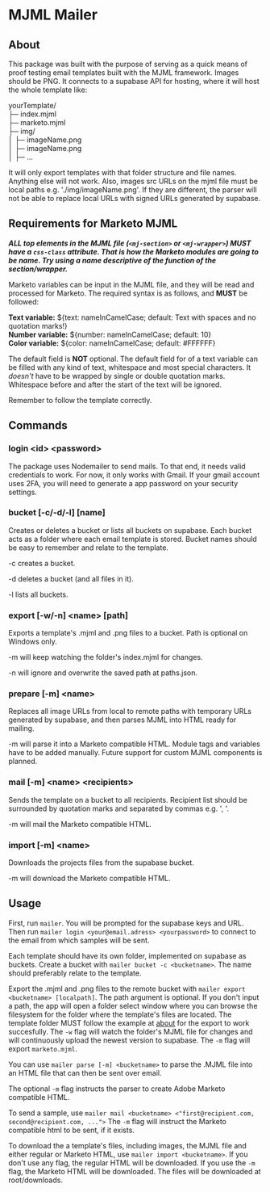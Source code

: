 # MJML Mailer

## About

This package was built with the purpose of serving as a quick means of proof testing email templates built with the MJML framework. Images should be PNG. It connects to a supabase API for hosting, where it will host the whole template like:

yourTemplate/\
├─ index.mjml\
├─ marketo.mjml\
├─ img/\
│ ├─ imageName.png\
│ ├─ imageName.png\
│ ├─ ...

It will only export templates with that folder structure and file names. Anything else will not work. Also, images src URLs on the mjml file must be local paths e.g. './img/imageName.png'. If they are different, the parser will not be able to replace local URLs with signed URLs generated by supabase.

## Requirements for Marketo MJML

 ***ALL top elements in the MJML file (`<mj-section>` or `<mj-wrapper>`) MUST have a `css-class` attribute. That is how the Marketo modules are going to be name. Try using a name descriptive of the function of the section/wrapper.***

Marketo variables can be input in the MJML file, and they will be read and processed for Marketo. The required syntax is as follows, and **MUST** be followed:

**Text variable:**   ${text: nameInCamelCase; default: Text with spaces and no quotation marks!}\
**Number variable:** ${number: nameInCamelCase; default: 10}\
**Color variable:** ${color: nameInCamelCase; default: #FFFFFF}

The default field is **NOT** optional. The default field for of a text variable can be filled with any kind of text, whitespace and most special characters. It *doesn't* have to be wrapped by single or double quotation marks. Whitespace before and after the start of the text will be ignored.

Remember to follow the template correctly.

## Commands

### login \<id\> \<password\>

The package uses Nodemailer to send mails. To that end, it needs valid credentials to work. For now, it only works with Gmail. If your gmail account uses 2FA, you will need to generate a app password on your security settings.

### bucket \[-c/-d/-l] \[name]

Creates or deletes a bucket or lists all buckets on supabase. Each bucket acts as a folder where each email template is stored. Bucket names should be easy to remember and relate to the template.

-c creates a bucket.

-d deletes a bucket (and all files in it).

-l lists all buckets.

### export \[-w/-n] \<name\> \[path]

Exports a template's .mjml and .png files to a bucket. Path is optional on Windows only.

-m will keep watching the folder's index.mjml for changes.

-n will ignore and overwrite the saved path at paths.json.

### prepare \[-m] \<name\>

Replaces all image URLs from local to remote paths with temporary URLs generated by supabase, and then parses MJML into HTML ready for mailing.

-m will parse it into a Marketo compatible HTML. Module tags and variables have to be added manually. Future support for custom MJML components is planned.

### mail \[-m] \<name\> \<recipients\>

Sends the template on a bucket to all recipients. Recipient list should be surrounded by quotation marks and separated by commas e.g. ', '.

-m will mail the Marketo compatible HTML.

### import \[-m] \<name\>

Downloads the projects files from the supabase bucket.

-m will download the Marketo compatible HTML.

## Usage

First, run `mailer`. You will be prompted for the supabase keys and URL. Then run `mailer login <your@email.adress> <yourpassword>` to connect to the email from which samples will be sent.

Each template should have its own folder, implemented on supabase as buckets. Create a bucket with `mailer bucket -c <bucketname>`. The name should preferably relate to the template.

Export the .mjml and .png files to the remote bucket with `mailer export <bucketname> [localpath]`. The path argument is optional. If you don't input a path, the app will open a folder select window where you can browse the filesystem for the folder where the template's files are located. The template folder MUST follow the example at [about](#about) for the export to work succesfully. The `-w` flag will watch the folder's MJML file for changes and will continuously upload the newest version to supabase. The `-m` flag will export `marketo.mjml`.

You can use `mailer parse [-m] <bucketname>` to parse the .MJML file into an HTML file that can then be sent over email.

The optional `-m` flag instructs the parser to create Adobe Marketo compatible HTML.

To send a sample, use `mailer mail <bucketname> <"first@recipient.com, second@recipient.com, ...">` The `-m` flag will instruct the Marketo compatible html to be sent, if it exists.

To download the a template's files, including images, the MJML file and either regular or Marketo HTML, use `mailer import <bucketname>`. If you don't use any flag, the regular HTML will be downloaded. If you use the `-m` flag, the Marketo HTML will be downloaded. The files will be downloaded at root/downloads.
